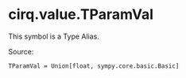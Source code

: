 <div itemscope itemtype="http://developers.google.com/ReferenceObject">
<meta itemprop="name" content="cirq.value.TParamVal" />
<meta itemprop="path" content="Stable" />
</div>

# cirq.value.TParamVal


This symbol is a Type Alias.


Source:

<pre class="devsite-click-to-copy prettyprint lang-py tfo-signature-link">
<code>TParamVal = Union[float, sympy.core.basic.Basic]
</code></pre>




